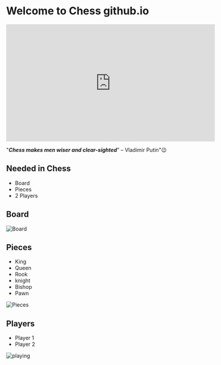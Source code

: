 # **Welcome to Chess github.io**

<iframe width="560" height="315" src="https://www.youtube.com/embed/D2RrRsBgbv0" title="YouTube video player" frameborder="0" allow="accelerometer; autoplay; clipboard-write; encrypted-media; gyroscope; picture-in-picture" allowfullscreen></iframe>

"***Chess makes men wiser and clear-sighted***” – Vladimir Putin"😉

## Needed in Chess
- Board
- Pieces
- 2 Players

## Board
![Board](https://encrypted-tbn0.gstatic.com/images?q=tbn:ANd9GcSMs5W1s_VNUXawaYnW9CqKuKP7CCfW7L_M3g&usqp=CAU)

## Pieces
- King
- Queen
- Rook
- knight
- Bishop
- Pawn

![Pieces](https://st2.depositphotos.com/1310390/5535/v/600/depositphotos_55357515-stock-illustration-complete-set-of-chess-pieces.jpg)

## Players
- Player 1
- Player 2

![playing](https://www.amazingdreamz.com/wp-content/uploads/2019/05/How-to-play-chess.jpg)
